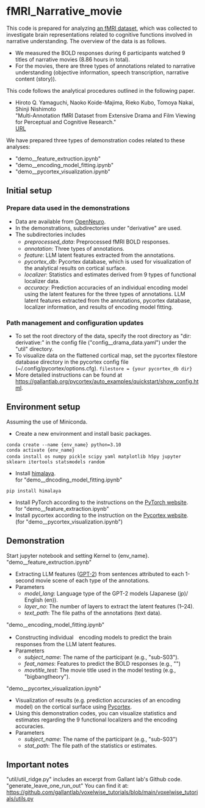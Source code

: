 # fMRI_Narrative_movie
This code is prepared for analyzing [an fMRI dataset](https://openneuro.org/datasets/ds005531), which was collected to investigate brain representations related to cognitive functions involved in narrative understanding. The overview of the data is as follows.<br>
- We measured the BOLD responses during 6 participants watched 9 titles of narrative movies (8.86 hours in total).
- For the movies, there are three types of annotations related to narrative understanding (objective information, speech transcription, narrative content (story)).

This code follows the analytical procedures outlined in the following paper.
- Hiroto Q. Yamaguchi, Naoko Koide-Majima, Rieko Kubo, Tomoya Nakai, Shinji Nishimoto<br>
  "Multi-Annotation fMRI Dataset from Extensive Drama and Film Viewing for Perceptual and Cognitive Research."<br>
  [URL](xxx)

We have prepared three types of demonstration codes related to these analyses:<br>
- "demo__feature_extruction.ipynb"
- "demo__encoding_model_fitting.ipynb"
- "demo__pycortex_visualization.ipynb"

## Initial setup
### Prepare data used in the demonstrations
- Data are available from [OpenNeuro](https://openneuro.org/datasets/ds005531).
- In the demonstrations, subdirectories under "derivative" are used.
- The subdirectories includes
  - *preprocessed_data*: Preprocessed fMRI BOLD responses.　
  - *annotation*: Three types of annotations.
  - *feature*: LLM latent features extracted from the annotations.
  - *pycortex_db*: Pycortex database, which is used for visualization of the analytical results on cortical surface.
  - *localizer*: Statistics and estimates derived from 9 types of functional localizer data.
  - *accuracy*: Prediction accuracies of an individual encoding model using the latent features for the three types of annotations.
  LLM latent features extracted from the annotations, pycortex database, localizer information, and results of encoding model fitting.
### Path management and configuration updates
- To set the root directory of the data, specify the root directory as "dir: derivative:" in the config file ("config__drama_data.yaml") under the "util" directory.
- To visualize data on the flattened cortical map, set the pycortex filestore database directory in the pycortex config file (~/.config/pycortex/options.cfg).
``filestore = {your pycortex_db dir}``
- More detailed instructions can be found at https://gallantlab.org/pycortex/auto_examples/quickstart/show_config.html.

## Environment setup
Assuming the use of Miniconda.
- Create a new environment and install basic packages.<br>
```
conda create --name {env_name} python=3.10
conda activate {env_name}
conda install os numpy pickle scipy yaml matplotlib h5py jupyter　sklearn itertools statsmodels random
```
- Install [himalaya](https://github.com/gallantlab/himalaya).<br>
for "demo__dncoding_model_fitting.ipynb"
```
pip install himalaya
```
- Install PyTorch according to the instructions on the [PyTorch website](https://pytorch.org/).<br>
for "demo__feature_extraction.ipynb"
- Install pycortex according to the instruction on the [Pycortex website](https://gallantlab.org/pycortex/install.html).<br> (for "demo__pycortex_visualization.ipynb")<br>

## Demonstration
Start jupyter notebook and setting Kernel to {env_name}.
"demo__feature_extruction.ipynb"
- Extracting LLM features ([GPT-2](https://d4mucfpksywv.cloudfront.net/better-language-models/language_models_are_unsupervised_multitask_learners.pdf)) from sentences attributed to each 1-second movie scene of each type of the annotations.
- Parameters
  - *model_lang*: Language type of the GPT-2 models (Japanese (jp)/ English (en)).
  - *layer_no*: The number of layers to extract the latent features (1–24).
  - *text_path*: The file paths of the annotations (text data).

"demo__encoding_model_fitting.ipynb"
- Constructing individual　encoding models to predict the brain responses from the LLM latent features.
- Parameters
  - *subject_name*: The name of the participant (e.g., "sub-S03").
  - *feat_names*: Features to predict the BOLD responses (e.g., "")
  - *movtitle_test*: The movie title used in the model testing (e.g., "bigbangtheory").

"demo__pycortex_visualization.ipynb"
- Visualization of results (e.g. prediction accuracies of an encoding model) on the cortical surface using [Pycortex](https://gallantlab.org/pycortex/index.html).
- Using this demonstration codes, you can visualize statistics and estimates regarding the 9 functional localizers and the encoding accuracies.
- Parameters
  - *subject_name*: The name of the participant (e.g., "sub-S03")
  - *stat_path*: The file path of the statistics or estimates.

## Important notes
"util/util_ridge.py" includes an excerpt from Gallant lab's Github code.<br>
"generate_leave_one_run_out" You can find it at: <br>https://github.com/gallantlab/voxelwise_tutorials/blob/main/voxelwise_tutorials/utils.py

